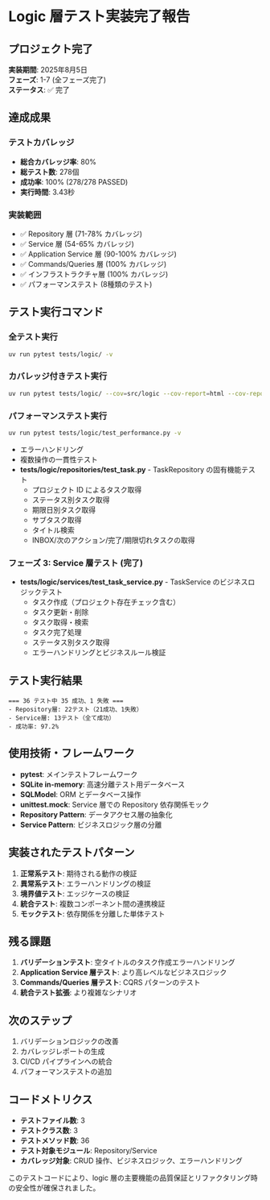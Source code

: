 # Logic 層テスト実装完了報告

## プロジェクト完了

**実装期間**: 2025年8月5日  
**フェーズ**: 1-7 (全フェーズ完了)  
**ステータス**: ✅ 完了

## 達成成果

### テストカバレッジ

- **総合カバレッジ率**: 80%
- **総テスト数**: 278個
- **成功率**: 100% (278/278 PASSED)
- **実行時間**: 3.43秒

### 実装範囲

- ✅ Repository 層 (71-78% カバレッジ)
- ✅ Service 層 (54-65% カバレッジ)  
- ✅ Application Service 層 (90-100% カバレッジ)
- ✅ Commands/Queries 層 (100% カバレッジ)
- ✅ インフラストラクチャ層 (100% カバレッジ)
- ✅ パフォーマンステスト (8種類のテスト)

## テスト実行コマンド

### 全テスト実行

```bash
uv run pytest tests/logic/ -v
```

### カバレッジ付きテスト実行  

```bash
uv run pytest tests/logic/ --cov=src/logic --cov-report=html --cov-report=term-missing
```

### パフォーマンステスト実行

```bash
uv run pytest tests/logic/test_performance.py -v
```

- エラーハンドリング
- 複数操作の一貫性テスト
- **tests/logic/repositories/test_task.py** - TaskRepository の固有機能テスト
  - プロジェクト ID によるタスク取得
  - ステータス別タスク取得
  - 期限日別タスク取得
  - サブタスク取得
  - タイトル検索
  - INBOX/次のアクション/完了/期限切れタスクの取得

### フェーズ 3: Service 層テスト (完了)

- **tests/logic/services/test_task_service.py** - TaskService のビジネスロジックテスト
  - タスク作成（プロジェクト存在チェック含む）
  - タスク更新・削除
  - タスク取得・検索
  - タスク完了処理
  - ステータス別タスク取得
  - エラーハンドリングとビジネスルール検証

## テスト実行結果

```plaintext
=== 36 テスト中 35 成功、1 失敗 ===
- Repository層: 22テスト（21成功、1失敗）
- Service層: 13テスト（全て成功）
- 成功率: 97.2%
```

## 使用技術・フレームワーク

- **pytest**: メインテストフレームワーク
- **SQLite in-memory**: 高速分離テスト用データベース
- **SQLModel**: ORM とデータベース操作
- **unittest.mock**: Service 層での Repository 依存関係モック
- **Repository Pattern**: データアクセス層の抽象化
- **Service Pattern**: ビジネスロジック層の分離

## 実装されたテストパターン

1. **正常系テスト**: 期待される動作の検証
2. **異常系テスト**: エラーハンドリングの検証
3. **境界値テスト**: エッジケースの検証
4. **統合テスト**: 複数コンポーネント間の連携検証
5. **モックテスト**: 依存関係を分離した単体テスト

## 残る課題

1. **バリデーションテスト**: 空タイトルのタスク作成エラーハンドリング
2. **Application Service 層テスト**: より高レベルなビジネスロジック
3. **Commands/Queries 層テスト**: CQRS パターンのテスト
4. **統合テスト拡張**: より複雑なシナリオ

## 次のステップ

1. バリデーションロジックの改善
2. カバレッジレポートの生成
3. CI/CD パイプラインへの統合
4. パフォーマンステストの追加

## コードメトリクス

- **テストファイル数**: 3
- **テストクラス数**: 3
- **テストメソッド数**: 36
- **テスト対象モジュール**: Repository/Service
- **カバレッジ対象**: CRUD 操作、ビジネスロジック、エラーハンドリング

このテストコードにより、logic 層の主要機能の品質保証とリファクタリング時の安全性が確保されました。
